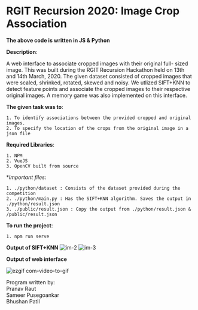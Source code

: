 # RGIT Recursion 2020: Image Crop Association

**The above code is written in JS & Python**

**Description**:

A web interface to associate cropped images with their original full- sized image. This was built during the RGIT Recursion Hackathon held on 13th and 14th March, 2020. The given dataset consisted of cropped images that were scaled, shrinked, rotated, skewed and noisy. We utlized SIFT+KNN to detect feature points and associate the cropped images to their respective original images. A memory game was also implemented on this interface.

   **The given task was to**: 

    1. To identify associations between the provided cropped and original images.
    2. To specify the location of the crops from the original image in a json file

  **Required Libraries**: 

    1. NPM 
    2. VueJS
    3. OpenCV built from source
    
  **Important files*: 

    1. ./python/dataset : Consists of the dataset provided during the competition 
    2. ./python/main.py : Has the SIFT+KNN algorithm. Saves the output in ./python/result.json
    3. ./public/result.json : Copy the output from ./python/result.json & /public/result.json

    
  **To run the project**: 

    1. npm run serve
    
**Output of SIFT+KNN**
![im-2](https://user-images.githubusercontent.com/12711480/76871467-17f99280-6891-11ea-96ad-0b29299fa994.jpg)
![im-3](https://user-images.githubusercontent.com/12711480/76871473-19c35600-6891-11ea-9819-247d841b81d7.jpg)

**Output of web interface**

![ezgif com-video-to-gif](https://user-images.githubusercontent.com/12711480/76875021-fea71500-6895-11ea-9896-8fe1b8377a18.gif)

Program written by:<br>
Pranav Raut <br>
Sameer Pusegoankar <br>
Bhushan Patil <br>


